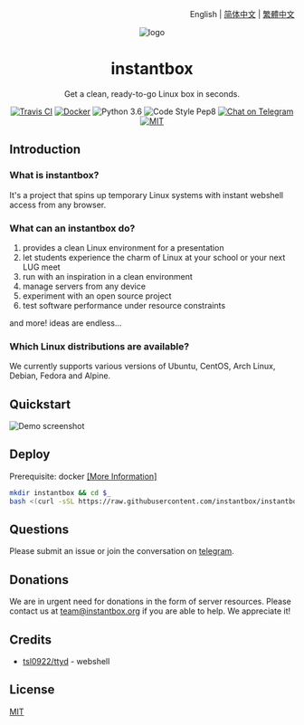 <p align="right">English | <a href="./docs/README-zh_cn.md">简体中文</a> | <a href="./docs/README-zh_tw.md">繁體中文</a></p>

<div align="center">

![logo](https://user-images.githubusercontent.com/5880908/53614582-6ebdfc80-3ba8-11e9-819e-d96a3f7c22f0.png)

# instantbox

Get a clean, ready-to-go Linux box in seconds.

[![Travis CI](https://badgen.net/travis/instantbox/instantbox)](https://travis-ci.com/instantbox/instantbox)
[![Docker](https://badgen.net/badge//instantbox%2Finstantbox?icon=docker)](https://hub.docker.com/r/instantbox/instantbox)
![Python 3.6](https://badgen.net/badge/python/3.6/3776ab)
![Code Style Pep8](https://badgen.net/badge/code%20style/pep8/ffd343)
[![Chat on Telegram](https://badgen.net/badge/chat/on%20telegram/0088cc)](https://t.me/joinchat/HtYtxRSerOwrMLg_2_wZTQ)
[![MIT](https://badgen.net/badge/license/MIT/3da639)](LICENSE)

</div>


## Introduction

### What is instantbox?

It's a project that spins up temporary Linux systems with instant webshell access from any browser.


### What can an instantbox do?

1. provides a clean Linux environment for a presentation
2. let students experience the charm of Linux at your school or your next LUG meet
3. run with an inspiration in a clean environment
4. manage servers from any device
5. experiment with an open source project
6. test software performance under resource constraints

and more! ideas are endless...


### Which Linux distributions are available?

We currently supports various versions of Ubuntu, CentOS, Arch Linux, Debian, Fedora and Alpine.



## Quickstart

![Demo screenshot](https://user-images.githubusercontent.com/5880908/53613565-6237a500-3ba4-11e9-9e39-8ea48cee73ee.png)


## Deploy

Prerequisite: docker [[More Information]](https://docs.docker.com/install/)

```bash
mkdir instantbox && cd $_
bash <(curl -sSL https://raw.githubusercontent.com/instantbox/instantbox/master/init.sh)
```


## Questions

Please submit an issue or join the conversation on [telegram](https://t.me/joinchat/HtYtxRSerOwrMLg_2_wZTQ).


## Donations

We are in urgent need for donations in the form of server resources. Please contact us at team@instantbox.org if you are able to help. We appreciate it!


## Credits

* [tsl0922/ttyd](https://github.com/tsl0922/ttyd) - webshell


## License

[MIT](LICENSE)
